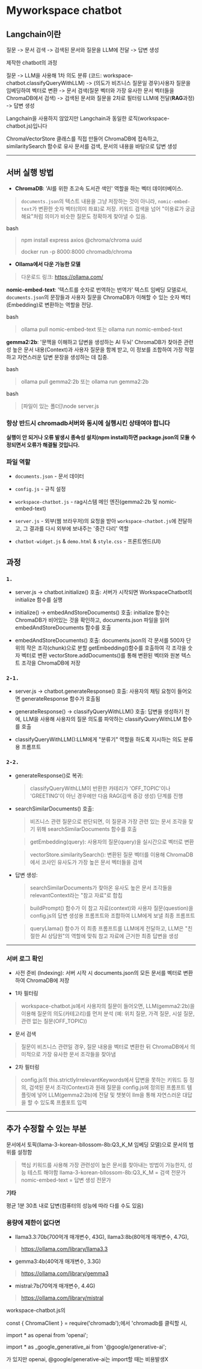 # Myworkspace chatbot

## Langchain이란
질문 -> 문서 검색 -> 검색된 문서와 질문을 LLM에 전달 -> 답변 생성

제작한 chatbot의 과정

질문 -> LLM을 사용해 1차 의도 분류 (코드: workspace-chatbot.classifyQueryWithLLM) -> 
(의도가 비즈니스 질문일 경우)사용자 질문을 임베딩하여 벡터로 변환 -> 
문서 검색(질문 벡터와 가장 유사한 문서 벡터들을 ChromaDB에서 검색) -> 
검색된 문서와 질문을 2차로 필터링 LLM에 전달(**RAG**과정) -> 답변 생성

Langchain을 사용하지 않았지만 Langchain과 동일한 로직(workspace-chatbot.js)입니다

ChromaVectorStore 클래스를 직접 만들어 ChromaDB에 접속하고, 
similaritySearch 함수로 유사 문서를 검색, 문서의 내용을 바탕으로 답변 생성

---------------------------------

## 서버 실행 방법

- **ChromaDB**: 'AI를 위한 초고속 도서관 색인' 역할을 하는 벡터 데이터베이스. 
> `documents.json`의 텍스트 내용을 그냥 저장하는 것이 아니라, `nomic-embed-text`가 변환한 숫자 벡터(의미 좌표)로 저장. 
> 키워드 검색을 넘어 "이용료가 궁금해요"처럼 의미가 비슷한 질문도 정확하게 찾아낼 수 있음.

bash
> npm install express axios @chroma/chroma uuid
> 
> docker run -p 8000:8000 chromadb/chroma

- **Ollama에서 다운 가능한 모델**
> 다운로드 링크: https://ollama.com/

**nomic-embed-text**: '텍스트를 숫자로 번역하는 번역가'
텍스트 임베딩 모델로서, `documents.json`의 문장들과 
사용자 질문을 ChromaDB가 이해할 수 있는 숫자 벡터(Embedding)로 변환하는 역할을 전담.

bash
> ollama pull nomic-embed-text 또는 ollama run nomic-embed-text

**gemma2:2b**: '문맥을 이해하고 답변을 생성하는 AI 두뇌'
ChromaDB가 찾아준 관련성 높은 문서 내용(Context)과 사용자 질문을 함께 받고,
이 정보를 조합하여 가장 적절하고 자연스러운 답변 문장을 생성하는 데 집중.

bash
> ollama pull gemma2:2b 또는 ollama run gemma2:2b

bash
> [파일이 있는 폴더]\node server.js

### **항상 반드시 chromadb서버와 동시에 실행시킨 상태여야 합니다**
**실행이 안 되거나 오류 발생시 종속성 설치(npm install)하면 package.json의 모듈 수정되면서 오류가 해결될 것입니다.** 

### **파일 역할**

- `documents.json` - 문서 데이터

- `config.js` - 규칙 설정

- `workspace-chatbot.js` - rag시스템 메인 엔진(gemma2:2b 및 nomic-embed-text)

- `server.js` - 외부(웹 브라우저)의 요청을 받아 `workspace-chatbot.js`에 전달하고, 그 결과를 다시 외부에 보내주는 '중간 다리' 역할

- `chatbot-widget.js` & `demo.html` & `style.css` - 프론트엔드(UI)

## **과정**
### `1.`
- server.js → chatbot.initialize() 호출: 서버가 시작되면 WorkspaceChatbot의 initialize 함수를 실행

- initialize() → embedAndStoreDocuments() 호출: initialize 함수는 ChromaDB가 비어있는 것을 확인하고, 
documents.json 파일을 읽어 embedAndStoreDocuments 함수를 호출

- embedAndStoreDocuments() 호출:
    documents.json의 각 문서를 500자 단위의 작은 조각(chunk)으로 분할
    getEmbedding()함수를 호출하여 각 조각을 숫자 벡터로 변환
    vectorStore.addDocuments()를 통해 변환된 벡터와 원본 텍스트 조각을 ChromaDB에 저장

### `2-1.`
- server.js → chatbot.generateResponse() 호출: 사용자의 채팅 요청이 들어오면 generateResponse 함수가 호출됨

- generateResponse() → classifyQueryWithLLM() 호출: 답변을 생성하기 전에, 
LLM을 사용해 사용자의 질문 의도를 파악하는 classifyQueryWithLLM 함수를 호출

- classifyQueryWithLLM():LLM에게 "분류기" 역할을 하도록 지시하는 의도 분류용 프롬프트


### `2-2.`
- generateResponse()로 복귀:

    > classifyQueryWithLLM이 반환한 카테리가 'OFF_TOPIC'이나 'GREETING'이 아닌 경우에만 다음 RAG(검색 증강 생성) 단계를 진행

- searchSimilarDocuments() 호출: 
    > 비즈니스 관련 질문으로 판단되면, 이 질문과 가장 관련 있는 문서 조각을 찾기 위해 
    searchSimilarDocuments 함수를 호출

    > getEmbedding(query): 사용자의 질문(query)을 실시간으로 벡터로 변환

    > vectorStore.similaritySearch(): 변환된 질문 벡터를 이용해 ChromaDB에서 코사인 유사도가 가장 높은 문서 벡터들을 검색

- 답변 생성:

    > searchSimilarDocuments가 찾아온 유사도 높은 문서 조각들을 relevantContext라는 "참고 자료"로 합칩

    > buildPrompt() 함수가 이 참고 자료(context)와 사용자 질문(question)을
    config.js의 답변 생성용 프롬프트와 조합하여 LLM에게 보낼 최종 프롬프트

    > queryLlama() 함수가 이 최종 프롬프트를 LLM에게 전달하고, 
    LLM은 "친절한 AI 상담원"의 역할에 맞춰 참고 자료에 근거한 최종 답변을 생성

------------------------------------

### 서버 로그 확인
- 사전 준비 (Indexing): 서버 시작 시 documents.json의 모든 문서를 벡터로 변환하여 ChromaDB에 저장

- 1차 필터링

> workspace-chatbot.js에서 사용자의 질문이 들어오면,
    LLM(gemma2:2b)을 이용해 질문의 의도(카테고리)를 먼저 분석
    (예: 위치 질문, 가격 질문, 시설 질문, 관련 없는 질문(OFF_TOPIC))

- 문서 검색

> 질문이 비즈니스 관련일 경우, 질문 내용을 벡터로 변환한 뒤 ChromaDB에서 의미적으로 가장 유사한 문서 조각들을 찾아냄

- 2차 필터링

> config.js의 this.strictlyIrrelevantKeywords에서 답변을 못하는 키워드 등 정의,
    검색된 문서 조각(Context)과 원래 질문을 config.js에 정의된 프롬프트 템플릿에 넣어 LLM(gemma2:2b)에 전달
    및 챗봇이 llm을 통해 자연스러운 대답을 할 수 있도록 프롬포트 입력

------------------------------------------

## 추가 수정할 수 있는 부분
문서에서 토픽(llama-3-korean-bllossom-8b:Q3_K_M 임베딩 모델)으로 문서의 범위를 설정함
> 핵심 키워드를 사용해 가장 관련성이 높은 문서를 찾아내는 방법이 가능한지, 성능 테스트 해야함
> llama-3-korean-bllossom-8b:Q3_K_M = 검색 전문가
> nomic-embed-text = 답변 생성 전문가

**기타**

평균 1분 30초 내로 답변(컴퓨터의 성능에 따라 다를 수도 있음)


### 용량에 제한이 없다면
- llama3.3:70b(700억개 매개변수, 43G), llama3:8b(80억개 매개변수, 4.7G),
> https://ollama.com/library/llama3.3

- gemma3:4b(40억개 매개변수, 3.3G)
> https://ollama.com/library/gemma3

- mistral:7b(70억개 매개변수, 4.4G)
> https://ollama.com/library/mistral

workspace-chatbot.js의 

const { ChromaClient } = require('chromadb');에서 'chromadb를 클릭할 시,

import * as openai from 'openai';

import * as _google_generative_ai from '@google/generative-ai'; 

가 있지만 openai, @google/generative-ai는 import할 때는 비용발생X















